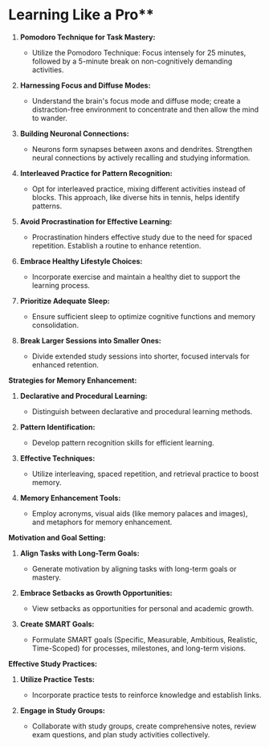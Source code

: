 # Learning Like a Pro**

1. **Pomodoro Technique for Task Mastery:**
   - Utilize the Pomodoro Technique: Focus intensely for 25 minutes, followed by a 5-minute break on non-cognitively demanding activities.
  
2. **Harnessing Focus and Diffuse Modes:**
   - Understand the brain's focus mode and diffuse mode; create a distraction-free environment to concentrate and then allow the mind to wander.
  
3. **Building Neuronal Connections:**
   - Neurons form synapses between axons and dendrites. Strengthen neural connections by actively recalling and studying information.
  
4. **Interleaved Practice for Pattern Recognition:**
   - Opt for interleaved practice, mixing different activities instead of blocks. This approach, like diverse hits in tennis, helps identify patterns.
  
5. **Avoid Procrastination for Effective Learning:**
   - Procrastination hinders effective study due to the need for spaced repetition. Establish a routine to enhance retention.
  
6. **Embrace Healthy Lifestyle Choices:**
   - Incorporate exercise and maintain a healthy diet to support the learning process.
  
7. **Prioritize Adequate Sleep:**
   - Ensure sufficient sleep to optimize cognitive functions and memory consolidation.
  
8. **Break Larger Sessions into Smaller Ones:**
   - Divide extended study sessions into shorter, focused intervals for enhanced retention.
  
**Strategies for Memory Enhancement:**
   
1. **Declarative and Procedural Learning:**
   - Distinguish between declarative and procedural learning methods.
   
2. **Pattern Identification:**
   - Develop pattern recognition skills for efficient learning.
   
3. **Effective Techniques:**
   - Utilize interleaving, spaced repetition, and retrieval practice to boost memory.
   
4. **Memory Enhancement Tools:**
   - Employ acronyms, visual aids (like memory palaces and images), and metaphors for memory enhancement.
   
**Motivation and Goal Setting:**
   
1. **Align Tasks with Long-Term Goals:**
   - Generate motivation by aligning tasks with long-term goals or mastery.
   
2. **Embrace Setbacks as Growth Opportunities:**
   - View setbacks as opportunities for personal and academic growth.
   
3. **Create SMART Goals:**
   - Formulate SMART goals (Specific, Measurable, Ambitious, Realistic, Time-Scoped) for processes, milestones, and long-term visions.
   
**Effective Study Practices:**
   
1. **Utilize Practice Tests:**
   - Incorporate practice tests to reinforce knowledge and establish links.
   
2. **Engage in Study Groups:**
   - Collaborate with study groups, create comprehensive notes, review exam questions, and plan study activities collectively.
